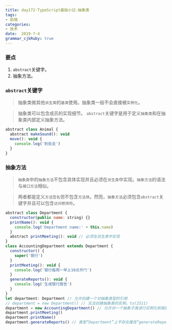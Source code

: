 ```yaml
---
title: day172-TypeScript基础小记-抽象类
tags: 
- 前端
categories: 
- 技术
date:  2019-7-4
grammar_cjkRuby: true
---
```

### 要点

1. `abstract`关键字。
2. 抽象方法。
<!--more-->

### `abstract`关键字

> 抽象类做其他`派生类`的`基类`使用。抽象类一般不会直接被`实例化`。

> 抽象类可以包含成员的实现细节。
`abstract`关键字是用于定义`抽象类`和在抽象类内部定义抽象方法。
```js
abstract class Animal {
  abstract makeSound(): void
  move(): void {
    console.log('到处走')
  }
}
```

### 抽象方法

> `抽象类`中的`抽象方法`不包含具体实现并且必须在`派生类`中实现。`抽象方法`的语法与`接口方法`相似。

> 两者都是定义`方法签名`但不包含`方法体`。然而，`抽象方法`必须包含`abstract`关键字并且可以包含`访问修饰符`。 

```js
abstract class Department {
  constructor(public name: string) {}
  printName(): void {
    console.log('Department name:' + this.name)
  }
  abstract printMeeting(): void // 必须在派生类中实现
}
class AccountingDepartment extends Department {
  constructor() {
    super('银行')
  }
  printMeeting(): void {
    console.log('银行每周一早上10点开门')
  }
  generateReports(): void {
    console.log('生成银行报告')
  }
}
let department: Department // 允许创建一个对抽象类型的引用
// department = new Department() // 无法创建抽象类的实例。ts(2511)
department = new AccountingDepartment() // 允许对一个抽象子类进行实例化和赋值
department.printMeeting()
department.printName()
department.generateReports() // 类型“Department”上不存在属性“generateReports”。ts(2339)
```
